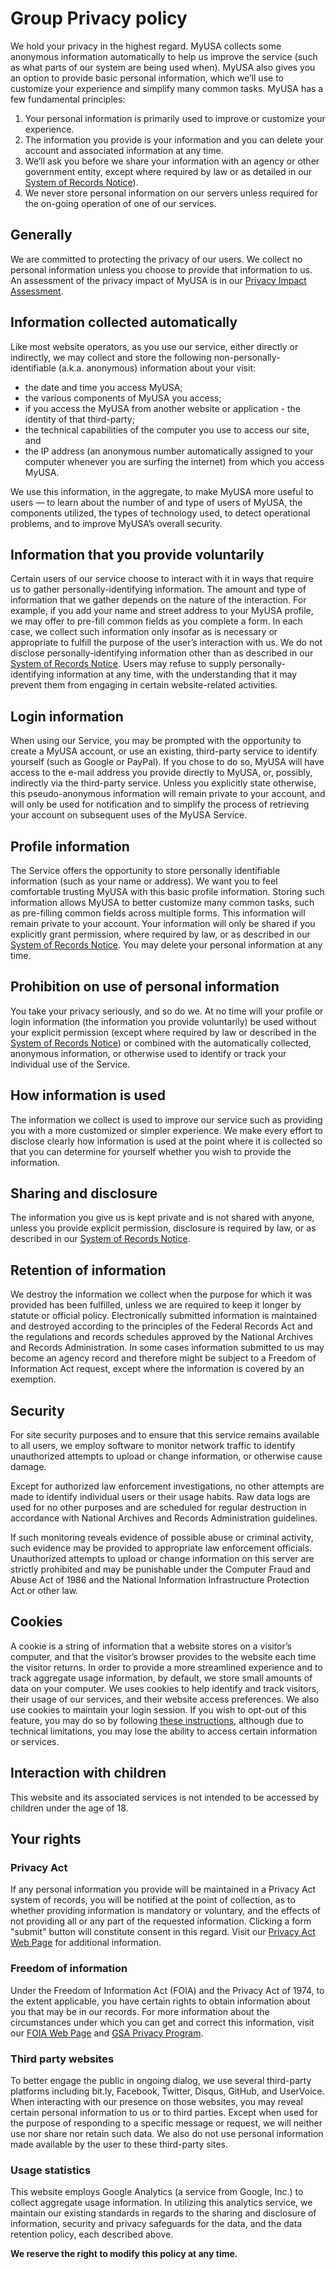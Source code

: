 
# Group Privacy policy

We hold your privacy in the highest regard. MyUSA collects some anonymous information automatically to help us improve the service (such as what parts of our system are being used when). MyUSA also gives you an option to provide basic personal information, which we’ll use to customize your experience and simplify many common tasks. MyUSA has a few fundamental principles:

1. Your personal information is primarily used to improve or customize your experience.
1. The information you provide is your information and you can delete your account and associated information at any time.
1. We’ll ask you before we share your information with an agency or other government entity, except where required by law or as detailed in our [System of Records Notice](http://www.gpo.gov/fdsys/pkg/FR-2013-07-05/pdf/2013-16124.pdf)).
1. We never store personal information on our servers unless required for the on-going operation of one of our services.

## Generally
We are committed to protecting the privacy of our users. We collect no personal information unless you choose to provide that information to us.  An assessment of the privacy impact of MyUSA is in our [Privacy Impact Assessment](http://www.gsa.gov/portal/getMediaData?mediaId=180583).

## Information collected automatically
Like most website operators, as you use our service, either directly or indirectly, we may collect and store the following non-personally-identifiable (a.k.a. anonymous) information about your visit:

- the date and time you access MyUSA;
- the various components of MyUSA you access;
- if you access the MyUSA from another website or application - the identity of that third-party;
- the technical capabilities of the computer you use to access our site, and
- the IP address (an anonymous number automatically assigned to your computer whenever you are surfing the internet) from which you access MyUSA.

We use this information, in the aggregate, to make MyUSA more useful to users — to learn about the number of and type of users of MyUSA, the components utilized, the types of technology used, to detect operational problems, and to improve MyUSA’s overall security.

## Information that you provide voluntarily
Certain users of our service choose to interact with it in ways that require us to gather personally-identifying information. The amount and type of information that we gather depends on the nature of the interaction. For example, if you add your name and street address to your MyUSA profile, we may offer to pre-fill common fields as you complete a form. In each case, we collect such information only insofar as is necessary or appropriate to fulfill the purpose of the user’s interaction with us. We do not disclose personally-identifying information other than as described in our [System of Records Notice](http://www.gpo.gov/fdsys/pkg/FR-2013-07-05/pdf/2013-16124.pdf). Users may refuse to supply personally-identifying information at any time, with the understanding that it may prevent them from engaging in certain website-related activities.

## Login information
When using our Service, you may be prompted with the opportunity to create a MyUSA account, or use an existing, third-party service to identify yourself (such as Google or PayPal). If you chose to do so, MyUSA will have access to the e-mail address you provide directly to MyUSA, or, possibly, indirectly via the third-party service. Unless you explicitly state otherwise, this pseudo-anonymous information will remain private to your account, and will only be used for notification and to simplify the process of retrieving your account on subsequent uses of the MyUSA Service.

## Profile information
The Service offers the opportunity to store personally identifiable information (such as your name or address). We want you to feel comfortable trusting MyUSA with this basic profile information. Storing such information allows MyUSA to better customize many common tasks, such as pre-filling common fields across multiple forms. This information will remain private to your account.  Your information will only be shared if you explicitly grant permission, where required by law, or as described in our [System of Records Notice](http://www.gpo.gov/fdsys/pkg/FR-2013-07-05/pdf/2013-16124.pdf). You may delete your personal information at any time.

## Prohibition on use of personal information
You take your privacy seriously, and so do we. At no time will your profile or login information (the information you provide voluntarily) be used without your explicit permission (except where required by law or described in the [System of Records Notice](http://www.gpo.gov/fdsys/pkg/FR-2013-07-05/pdf/2013-16124.pdf)) or combined with the automatically collected, anonymous information, or otherwise used to identify or track your individual use of the Service.

## How information is used
The information we collect is used to improve our service such as providing you with a more customized or simpler experience. We make every effort to disclose clearly how information is used at the point where it is collected so that you can determine for yourself whether you wish to provide the information.

## Sharing and disclosure
The information you give us is kept private and is not shared with anyone, unless you provide explicit permission, disclosure is required by law, or as described in our [System of Records Notice](http://www.gpo.gov/fdsys/pkg/FR-2013-07-05/pdf/2013-16124.pdf).

## Retention of information
We destroy the information we collect when the purpose for which it was provided has been fulfilled, unless we are required to keep it longer by statute or official policy. Electronically submitted information is maintained and destroyed according to the principles of the Federal Records Act and the regulations and records schedules approved by the National Archives and Records Administration. In some cases information submitted to us may become an agency record and therefore might be subject to a Freedom of Information Act request, except where the information is covered by an exemption.

## Security
For site security purposes and to ensure that this service remains available to all users, we employ software to monitor network traffic to identify unauthorized attempts to upload or change information, or otherwise cause damage.

Except for authorized law enforcement investigations, no other attempts are made to identify individual users or their usage habits. Raw data logs are used for no other purposes and are scheduled for regular destruction in accordance with National Archives and Records Administration guidelines.

If such monitoring reveals evidence of possible abuse or criminal activity, such evidence may be provided to appropriate law enforcement officials. Unauthorized attempts to upload or change information on this server are strictly prohibited and may be punishable under the Computer Fraud and Abuse Act of 1986 and the National Information Infrastructure Protection Act or other law.

## Cookies
A cookie is a string of information that a website stores on a visitor’s computer, and that the visitor’s browser provides to the website each time the visitor returns. In order to provide a more streamlined experience and to track aggregate usage information, by default, we store small amounts of data on your computer. We uses cookies to help identify and track visitors, their usage of our services, and their website access preferences. We also use cookies to maintain your login session. If you wish to opt-out of this feature, you may do so by following [these instructions](http://www.usa.gov/optout-instructions.shtml), although due to technical limitations, you may lose the ability to access certain information or services.

## Interaction with children
This website and its associated services is not intended to be accessed by children under the age of 18.

## Your rights

### Privacy Act
If any personal information you provide will be maintained in a Privacy Act system of records, you will be notified at the point of collection, as to whether providing information is mandatory or voluntary, and the effects of not providing all or any part of the requested information. Clicking a form "submit" button will constitute consent in this regard. Visit our [Privacy Act Web Page](http://www.gsa.gov/portal/content/104278) for additional information.

### Freedom of information
Under the Freedom of Information Act (FOIA) and the Privacy Act of 1974, to the extent applicable, you have certain rights to obtain information about you that may be in our records. For more information about the circumstances under which you can get and correct this information, visit our [FOIA Web Page](http://www.gsa.gov/portal/content/105305) and [GSA Privacy Program](http://www.gsa.gov/privacygsa).

### Third party websites
To better engage the public in ongoing dialog, we use several third-party platforms including bit.ly, Facebook, Twitter, Disqus, GitHub, and UserVoice. When interacting with our presence on those websites, you may reveal certain personal information to us or to third parties. Except when used for the purpose of responding to a specific message or request, we will neither use nor share nor retain such data. We also do not use personal information made available by the user to these third-party sites.

### Usage statistics
This website employs Google Analytics (a service from Google, Inc.) to collect aggregate usage information. In utilizing this analytics service, we maintain our existing standards in regards to the sharing and disclosure of information, security and privacy safeguards for the data, and the data retention policy, each described above.

**We reserve the right to modify this policy at any time.**
